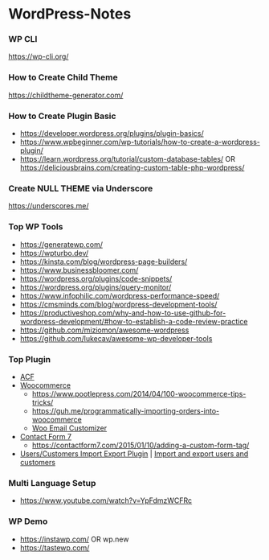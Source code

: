 # WordPress-Notes

### WP CLI
https://wp-cli.org/

### How to Create Child Theme
https://childtheme-generator.com/

### How to Create Plugin Basic
- https://developer.wordpress.org/plugins/plugin-basics/
- https://www.wpbeginner.com/wp-tutorials/how-to-create-a-wordpress-plugin/
- https://learn.wordpress.org/tutorial/custom-database-tables/ OR https://deliciousbrains.com/creating-custom-table-php-wordpress/

### Create NULL THEME via Underscore
https://underscores.me/

### Top WP Tools
- https://generatewp.com/
- https://wpturbo.dev/
- https://kinsta.com/blog/wordpress-page-builders/
- https://www.businessbloomer.com/
- https://wordpress.org/plugins/code-snippets/
- https://wordpress.org/plugins/query-monitor/
- https://www.infophilic.com/wordpress-performance-speed/
- https://cmsminds.com/blog/wordpress-development-tools/
- https://productiveshop.com/why-and-how-to-use-github-for-wordpress-development/#how-to-establish-a-code-review-practice
- https://github.com/miziomon/awesome-wordpress
- https://github.com/lukecav/awesome-wp-developer-tools

### Top Plugin
- [ACF](https://www.advancedcustomfields.com/)
- [Woocommerce](https://wordpress.org/plugins/woocommerce/)
  - https://www.pootlepress.com/2014/04/100-woocommerce-tips-tricks/
  - https://guh.me/programmatically-importing-orders-into-woocommerce
  - [Woo Email Customizer](https://wordpress.org/plugins/decorator-woocommerce-email-customizer/)
- [Contact Form 7](https://wordpress.org/plugins/contact-form-7/)
  - https://contactform7.com/2015/01/10/adding-a-custom-form-tag/
- [Users/Customers Import Export Plugin](https://wordpress.org/plugins/users-customers-import-export-for-wp-woocommerce/) | [Import and export users and customers
](https://wordpress.org/plugins/import-users-from-csv-with-meta/)

### Multi Language Setup
- https://www.youtube.com/watch?v=YpFdmzWCFRc

### WP Demo
- https://instawp.com/ OR wp.new
- https://tastewp.com/
